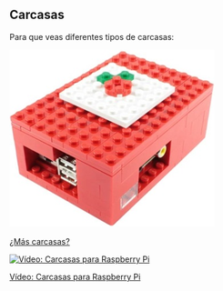 ## Carcasas

Para que veas diferentes tipos de carcasas:

![Carcasa hecha con Lego](./images/carcasaLego_reducida_60.jpg)

[¿Más carcasas?](https://www.google.es/search?q=raspberry+case&safe=off&espv=2&biw=838&bih=896&tbm=isch&tbo=u&source=univ&sa=X&ved=0CD4QsARqFQoTCP2a_r-_nMkCFci0GgodzpUMHA)

[![Vídeo: Carcasas para Raspberry Pi](https://img.youtube.com/vi/RHmBmK33iuY/0.jpg)](https://drive.google.com/file/d/1bo17jYxdETlA9CN_bqataObaAca9dtdV/view?usp=sharing)

[Vídeo: Carcasas para Raspberry Pi](https://drive.google.com/file/d/1bo17jYxdETlA9CN_bqataObaAca9dtdV/view?usp=sharing) 

